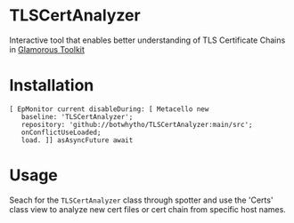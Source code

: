 # TLSCertAnalyzer
Interactive tool that enables better understanding of TLS Certificate Chains in [Glamorous Toolkit](https://gtoolkit.com/)

# Installation

```Smalltalk
[ EpMonitor current disableDuring: [ Metacello new
   baseline: 'TLSCertAnalyzer';
   repository: 'github://botwhytho/TLSCertAnalyzer:main/src';
   onConflictUseLoaded;
   load. ]] asAsyncFuture await
   ```
   
   # Usage
   
 Seach for the `TLSCertAnalyzer` class through spotter and use the 'Certs' class view to analyze new cert files or cert chain from specific host names.